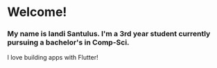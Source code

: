 # Welcome!
### My name is Iandi Santulus. I'm a 3rd year student currently pursuing a bachelor's in Comp-Sci.

I love building apps with Flutter!
